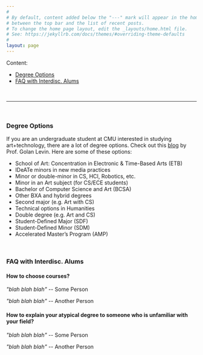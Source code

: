 ```yaml
---
#
# By default, content added below the "---" mark will appear in the home page
# between the top bar and the list of recent posts.
# To change the home page layout, edit the _layouts/home.html file.
# See: https://jekyllrb.com/docs/themes/#overriding-theme-defaults
#
layout: page
---
```


Content:
- [Degree Options](#degree-options)
- [FAQ with Interdisc. Alums](#faq-with-interdisc-alums)

<br>

---

<br>

### Degree Options

If you are an undergraduate student at CMU interested in studying art+technology, there are a lot of degree options. Check out this [blog](http://www.flong.com/blog/2017/art-technology-options-at-cmu/) by Prof. Golan Levin. Here are some of these options:

- School of Art: Concentration in Electronic & Time-Based Arts (ETB)
- IDeATe minors in new media practices
- Minor or double-minor in CS, HCI, Robotics, etc.
- Minor in an Art subject (for CS/ECE students)
- Bachelor of Computer Science and Art (BCSA)
- Other BXA and hybrid degrees
- Second major (e.g. Art with CS)
- Technical options in Humanities
- Double degree (e.g. Art and CS)
- Student-Defined Major (SDF)
- Student-Defined Minor (SDM)
- Accelerated Master’s Program (AMP)

<br>

### FAQ with Interdisc. Alums

#### How to choose courses?

*"blah blah blah"* -- Some Person

*"blah blah blah"* -- Another Person

#### How to explain your atypical degree to someone who is unfamiliar with your field?

*"blah blah blah"* -- Some Person

*"blah blah blah"* -- Another Person
